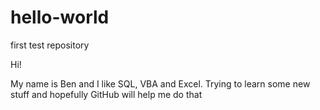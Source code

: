 # hello-world
first test repository

Hi!

My name is Ben and I like SQL, VBA and Excel.  Trying to learn some new stuff and hopefully GitHub will help me do that
